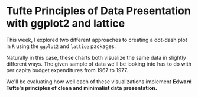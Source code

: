 # Tufte Principles of Data Presentation with ggplot2 and lattice

This week, I explored two different approaches to creating a dot-dash plot in `R` using the `ggplot2` and `lattice` packages.

Naturally in this case, these charts both visualize the same data in slightly different ways. The given sample of data we'll be looking into has to do with per capita budget expenditures from 1967 to 1977.

We'll be evaluating how well each of these visualizations implement **Edward Tufte's principles of clean and minimalist data presentation.**

